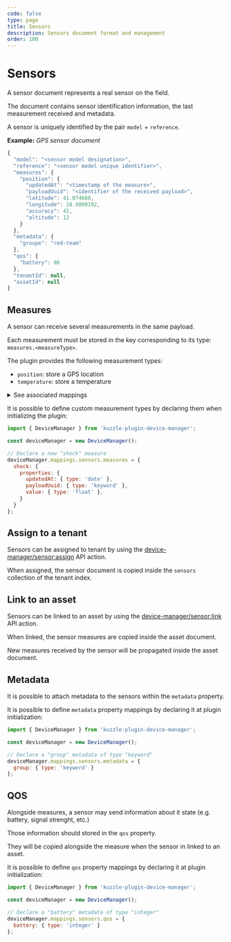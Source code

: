 ```yaml
---
code: false
type: page
title: Sensors
description: Sensors document format and management
order: 100
---
```


# Sensors

A sensor document represents a real sensor on the field.

The document contains sensor identification information, the last measurement received and metadata.

A sensor is uniquely identified by the pair `model` + `reference`.

**Example:** _GPS sensor document_
```js
{
  "model": "<sensor model designation>",
  "reference": "<sensor model unique identifier>",
  "measures": {
    "position": {
      "updatedAt": "<timestamp of the measure>",
      "payloadUuid": "<identifier of the received payload>",
      "latitude": 41.074688,
      "longitude": 28.9800192,
      "accuracy": 42,
      "altitude": 12
    }
  },
  "metadata": {
    "groupe": "red-team"
  },
  "qos": {
    "battery": 86
  },
  "tenantId": null,
  "assetId": null
}
```

## Measures

A sensor can receive several measurements in the same payload.

Each measurement must be stored in the key corresponding to its type: `measures.<measureType>`.

The plugin provides the following measurement types:

  - `position`: store a GPS location
  - `temperature`: store a temperature

<details><summary>See associated mappings</summary>

```js
{
  // [...]
  measures: {
    properties: {
      temperature: {
        properties: {
          updatedAt: { type: 'date' },
          payloadUuid: { type: 'keyword' },
          value: { type: 'float' },
        }
      },
      position: {
        properties: {
          updatedAt: { type: 'date' },
          payloadUuid: { type: 'keyword' },

          latitude: { type: 'float' },
          longitude: { type: 'float' },
          altitude: { type: 'float' },
          accuracy: { type: 'integer' },
        }
      },
    }
  },
}
```

</details>

It is possible to define custom measurement types by declaring them when initializing the plugin:

```js
import { DeviceManager } from 'kuzzle-plugin-device-manager';

const deviceManager = new DeviceManager();

// Declare a new "shock" measure 
deviceManager.mappings.sensors.measures = {
  shock: {
    properties: {
      updatedAt: { type: 'date' },
      payloadUuid: { type: 'keyword' },
      value: { type: 'float' },
    }
  }
};
```

## Assign to a tenant

Sensors can be assigned to tenant by using the [device-manager/sensor:assign](/kuzzle-iot-platform/device-manager/1/controllers/sensor/assign) API action.

When assigned, the sensor document is copied inside the `sensors` collection of the tenant index.

## Link to an asset

Sensors can be linked to an asset by using the [device-manager/sensor:link](/kuzzle-iot-platform/device-manager/1/controllers/sensor/link) API action.

When linked, the sensor measures are copied inside the asset document.

New measures received by the sensor will be propagated inside the asset document.

## Metadata

It is possible to attach metadata to the sensors within the `metadata` property.

It is possible to define `metadata` property mappings by declaring it at plugin initialization:

```js
import { DeviceManager } from 'kuzzle-plugin-device-manager';

const deviceManager = new DeviceManager();

// Declare a "group" metadata of type "keyword" 
deviceManager.mappings.sensors.metadata = {
  group: { type: 'keyword' }
};
```

## QOS

Alongside measures, a sensor may send information about it state (e.g. battery, signal strenght, etc.)

Those information should stored in the `qos` property.

They will be copied alongside the measure when the sensor in linked to an asset.

It is possible to define `qos` property mappings by declaring it at plugin initialization:

```js
import { DeviceManager } from 'kuzzle-plugin-device-manager';

const deviceManager = new DeviceManager();

// Declare a "battery" metadata of type "integer" 
deviceManager.mappings.sensors.qos = {
  battery: { type: 'integer' }
};
```